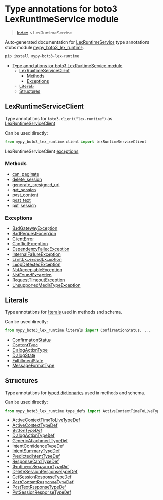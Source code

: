 # Type annotations for boto3 LexRuntimeService module

> [Index](../index.md) > LexRuntimeService

Auto-generated documentation for [LexRuntimeService](https://boto3.amazonaws.com/v1/documentation/api/latest/reference/services/lex-runtime.html#LexRuntimeService)
type annotations stubs module [mypy_boto3_lex_runtime](https://pypi.org/project/mypy-boto3-lex-runtime/).

```bash
pip install mypy-boto3-lex-runtime
```

- [Type annotations for boto3 LexRuntimeService module](#type-annotations-for-boto3-lexruntimeservice-module)
  - [LexRuntimeServiceClient](#lexruntimeserviceclient)
    - [Methods](#methods)
    - [Exceptions](#exceptions)
  - [Literals](#literals)
  - [Structures](#structures)

## LexRuntimeServiceClient

Type annotations for  `boto3.client("lex-runtime")` as [LexRuntimeServiceClient](./client.md)

Can be used directly:

```python
from mypy_boto3_lex_runtime.client import LexRuntimeServiceClient
```


LexRuntimeServiceClient [exceptions](./client.md#exceptions)



### Methods
- [can_paginate](./client.md#can-paginate)
- [delete_session](./client.md#delete-session)
- [generate_presigned_url](./client.md#generate-presigned-url)
- [get_session](./client.md#get-session)
- [post_content](./client.md#post-content)
- [post_text](./client.md#post-text)
- [put_session](./client.md#put-session)




### Exceptions
- [BadGatewayException](./client.md#badgatewayexception)
- [BadRequestException](./client.md#badrequestexception)
- [ClientError](./client.md#clienterror)
- [ConflictException](./client.md#conflictexception)
- [DependencyFailedException](./client.md#dependencyfailedexception)
- [InternalFailureException](./client.md#internalfailureexception)
- [LimitExceededException](./client.md#limitexceededexception)
- [LoopDetectedException](./client.md#loopdetectedexception)
- [NotAcceptableException](./client.md#notacceptableexception)
- [NotFoundException](./client.md#notfoundexception)
- [RequestTimeoutException](./client.md#requesttimeoutexception)
- [UnsupportedMediaTypeException](./client.md#unsupportedmediatypeexception)










## Literals

Type annotations for [literals](./literals.md) used in methods and schema.

Can be used directly:

```python
from mypy_boto3_lex_runtime.literals import ConfirmationStatus, ...
```

- [ConfirmationStatus](./literals.md#confirmationstatus)
- [ContentType](./literals.md#contenttype)
- [DialogActionType](./literals.md#dialogactiontype)
- [DialogState](./literals.md#dialogstate)
- [FulfillmentState](./literals.md#fulfillmentstate)
- [MessageFormatType](./literals.md#messageformattype)




## Structures


Type annotations for [typed dictionaries](./type_defs.md) used in methods and schema.

Can be used directly:

```python
from mypy_boto3_lex_runtime.type_defs import ActiveContextTimeToLiveTypeDef, ...
```

- [ActiveContextTimeToLiveTypeDef](./type_defs.md#activecontexttimetolivetypedef)
- [ActiveContextTypeDef](./type_defs.md#activecontexttypedef)
- [ButtonTypeDef](./type_defs.md#buttontypedef)
- [DialogActionTypeDef](./type_defs.md#dialogactiontypedef)
- [GenericAttachmentTypeDef](./type_defs.md#genericattachmenttypedef)
- [IntentConfidenceTypeDef](./type_defs.md#intentconfidencetypedef)
- [IntentSummaryTypeDef](./type_defs.md#intentsummarytypedef)
- [PredictedIntentTypeDef](./type_defs.md#predictedintenttypedef)
- [ResponseCardTypeDef](./type_defs.md#responsecardtypedef)
- [SentimentResponseTypeDef](./type_defs.md#sentimentresponsetypedef)
- [DeleteSessionResponseTypeDef](./type_defs.md#deletesessionresponsetypedef)
- [GetSessionResponseTypeDef](./type_defs.md#getsessionresponsetypedef)
- [PostContentResponseTypeDef](./type_defs.md#postcontentresponsetypedef)
- [PostTextResponseTypeDef](./type_defs.md#posttextresponsetypedef)
- [PutSessionResponseTypeDef](./type_defs.md#putsessionresponsetypedef)
